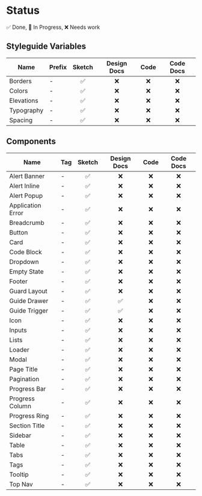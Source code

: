 # Status

✅ Done, 🚧 In Progress, ❌ Needs work

## Styleguide Variables

| Name | Prefix | Sketch | Design Docs | Code | Code Docs |
| --- | --- | :---: | :---: | :---: | :---: |
| Borders    | - | ✅ | ❌ | ❌ | ❌ |
| Colors     | - | ✅ | ❌ | ❌ | ❌ |
| Elevations | - | ✅ | ❌ | ❌ | ❌ |
| Typography | - | ✅ | ❌ | ❌ | ❌ |
| Spacing    | - | ✅ | ❌ | ❌ | ❌ |

## Components

| Name | Tag | Sketch | Design Docs | Code | Code Docs |
| --- | --- | :---: | :---: | :---: | :---: |
| Alert Banner      | - | ✅ | ❌ | ❌ | ❌ |
| Alert Inline      | - | ✅ | ❌ | ❌ | ❌ |
| Alert Popup       | - | ✅ | ❌ | ❌ | ❌ |
| Application Error | - | ✅ | ❌ | ❌ | ❌ |
| Breadcrumb        | - | ✅ | ❌ | ❌ | ❌ |
| Button            | - | ✅ | ❌ | ❌ | ❌ |
| Card              | - | ✅ | ❌ | ❌ | ❌ |
| Code Block        | - | ✅ | ❌ | ❌ | ❌ |
| Dropdown          | - | ✅ | ❌ | ❌ | ❌ |
| Empty State       | - | ✅ | ❌ | ❌ | ❌ |
| Footer            | - | ✅ | ❌ | ❌ | ❌ |
| Guard Layout      | - | ✅ | ❌ | ❌ | ❌ |
| Guide Drawer      | - | ✅ | ✅ | ❌ | ❌ |
| Guide Trigger     | - | ✅ | ✅ | ❌ | ❌ |
| Icon              | - | ✅ | ❌ | ❌ | ❌ |
| Inputs            | - | ✅ | ❌ | ❌ | ❌ |
| Lists             | - | ✅ | ❌ | ❌ | ❌ |
| Loader            | - | ✅ | ❌ | ❌ | ❌ |
| Modal             | - | ✅ | ❌ | ❌ | ❌ |
| Page Title        | - | ✅ | ❌ | ❌ | ❌ |
| Pagination        | - | ✅ | ❌ | ❌ | ❌ |
| Progress Bar      | - | ✅ | ❌ | ❌ | ❌ |
| Progress Column   | - | ✅ | ❌ | ❌ | ❌ |
| Progress Ring     | - | ✅ | ❌ | ❌ | ❌ |
| Section Title     | - | ✅ | ❌ | ❌ | ❌ |
| Sidebar           | - | ✅ | ❌ | ❌ | ❌ |
| Table             | - | ✅ | ❌ | ❌ | ❌ |
| Tabs              | - | ✅ | ❌ | ❌ | ❌ |
| Tags              | - | ✅ | ❌ | ❌ | ❌ |
| Tooltip           | - | ✅ | ❌ | ❌ | ❌ |
| Top Nav           | - | ✅ | ❌ | ❌ | ❌ |
